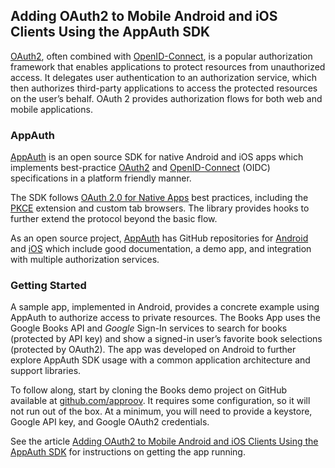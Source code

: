 ## Adding OAuth2 to Mobile Android and iOS Clients Using the AppAuth SDK

[OAuth2](https://oauth.net/2/), often combined with
[OpenID-Connect](http://openid.net/connect/), is a popular authorization
framework that enables applications to protect resources from unauthorized
access. It delegates user authentication to an authorization service, which then
authorizes third-party applications to access the protected resources on the
user’s behalf. OAuth 2 provides authorization flows for both web and mobile
applications. 

### AppAuth

[AppAuth](https://appauth.io/) is an open source SDK for native Android and iOS
apps which implements best-practice [OAuth2](https://tools.ietf.org/html/rfc6749) 
and [OpenID-Connect](http://openid.net/specs/openid-connect-core-1_0.html) (OIDC) 
specifications in a platform friendly manner.

The SDK follows [OAuth 2.0 for Native Apps](https://tools.ietf.org/html/draft-ietf-oauth-native-apps) best practices,
including the [PKCE](https://tools.ietf.org/html/rfc7636) extension and custom
tab browsers. The library provides hooks to further extend the protocol beyond
the basic flow.

As an open source project, [AppAuth](https://appauth.io/) has GitHub
repositories for [Android](https://github.com/openid/AppAuth-Android) and
[iOS](https://github.com/openid/AppAuth-iOS) which include good documentation, a
demo app, and integration with multiple authorization services.

### Getting Started

A sample app, implemented in Android, provides a concrete example using AppAuth
to authorize access to private resources. The Books App uses the Google Books
API and *Google* Sign-In services to search for books (protected by API key) and
show a signed-in user’s favorite book selections (protected by OAuth2). 
The app was developed on Android to
further explore AppAuth SDK usage with a common application architecture and
support libraries.

To follow along, start by cloning the Books demo project on GitHub available at
[github.com/approov](https://github.com/approov). It requires some
configuration, so it will not run out of the box. At a minimum, you will need to
provide a keystore, Google API key, and Google OAuth2 credentials.

See the article [Adding OAuth2 to Mobile Android and iOS Clients Using the AppAuth SDK](https://medium.com/@skiph/adding-oauth2-to-mobile-android-and-ios-clients-using-the-appauth-sdk-f8562f90ecff) 
for instructions on getting the app running.
